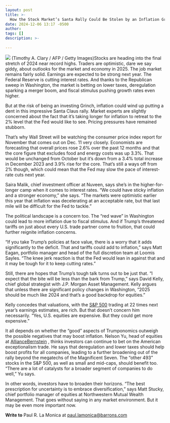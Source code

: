 ```yaml
---
layout: post
title: >-
  How the Stock Market’s Santa Rally Could Be Stolen by an Inflation Grinch
date: 2024-12-06 13:17 -0500
author: 
tags: []
description: >-
  
---
```

![](https://images.barrons.com/im-67368371/?width=639&height=426) (Timothy A. Clary / AFP / Getty Images)Stocks are heading into the final stretch of 2024 near record highs. Traders are optimistic, dare we say giddy, about outlooks for the market and economy in 2025. The job market remains fairly solid. Earnings are expected to be strong next year. The Federal Reserve is cutting interest rates. And thanks to the Republican sweep in Washington, the market is betting on lower taxes, deregulation sparking a merger boom, and fiscal stimulus pushing growth rates even higher.

But at the risk of being an investing Grinch, inflation could wind up putting a dent in this impressive Santa Claus rally. Market experts are slightly concerned about the fact that it’s taking longer for inflation to retreat to the 2% level that the Fed would like to see. Pricing pressures have remained stubborn.

That’s why Wall Street will be watching the consumer price index report for November that comes out on Dec. 11 very closely. Economists are forecasting that overall prices rose 2.6% over the past 12 months and that the core figure that excludes food and energy costs was up 3.3%. That would be unchanged from October but it’s down from a 3.4% total increase in December 2023 and 3.9% rise for the core. That’s still a ways off from 2% though, which could mean that the Fed may slow the pace of interest-rate cuts next year.

Saira Malik, chief investment officer at Nuveen, says she’s in the higher-for-longer camp when it comes to interest rates. “We could have sticky inflation and a stronger economy,” she says. “The markets were optimistic earlier this year that inflation was decelerating at an acceptable rate, but that last mile will be difficult for the Fed to tackle.”

The political landscape is a concern too. The “red wave” in Washington could lead to more inflation due to fiscal stimulus. And if Trump’s threatened tariffs on just about every U.S. trade partner come to fruition, that could further reignite inflation concerns.

“If you take Trump’s policies at face value, there is a worry that it adds significantly to the deficit. That and tariffs could add to inflation,” says Matt Eagan, portfolio manager and head of the full discretion team at Loomis Sayles. “The knee jerk reaction is that the Fed would lean in against that and it may be tough for it to keep cutting rates.”

Still, there are hopes that Trump’s tough talk turns out to be just that. “I expect that the bite will be less than the bark from Trump,” says David Kelly, chief global strategist with J.P. Morgan Asset Management. Kelly argues that unless there are significant policy changes in Washington, “2025 should be much like 2024 and that’s a good backdrop for equities.”

Kelly concedes that valuations, with the [S&P 500](/market-data/indexes/spx?mod=article_chiclet) trading at 22 times next year’s earnings estimates, are rich. But that doesn’t concern him necessarily. “Yes, U.S. equities are expensive. But they could get more expensive.”

It all depends on whether the “good” aspects of Trumponomics outweigh the possible negatives that may boost inflation. Nelson Yu, head of equities at [AllianceBernstein](/market-data/stocks/ab?mod=article_chiclet) , thinks investors can continue to bet on the American exceptionalism trade. He says that deregulation and lower taxes should help boost profits for all companies, leading to a further broadening out of the rally beyond the megatechs of the Magnificent Seven. The “other 493” stocks in the S&P 500, as well as small and mid-caps, should benefit too. “There are a lot of catalysts for a broader segment of companies to do well,” Yu says.

In other words, investors have to broaden their horizons. “The best prescription for uncertainty is to embrace diversification,” says Matt Stucky, chief portfolio manager of equities at Northwestern Mutual Wealth Management. That goes without saying in any market environment. But it may be even more important now.

**Write to** Paul R. La Monica at [paul.lamonica@barrons.com](mailto:paul.lamonica@barrons.com)

